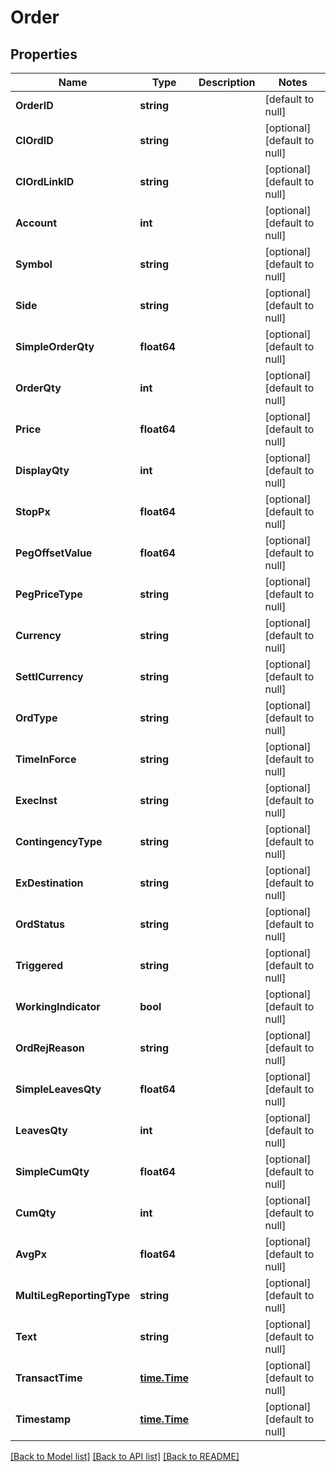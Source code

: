 # Order

## Properties
Name | Type | Description | Notes
------------ | ------------- | ------------- | -------------
**OrderID** | **string** |  | [default to null]
**ClOrdID** | **string** |  | [optional] [default to null]
**ClOrdLinkID** | **string** |  | [optional] [default to null]
**Account** | **int** |  | [optional] [default to null]
**Symbol** | **string** |  | [optional] [default to null]
**Side** | **string** |  | [optional] [default to null]
**SimpleOrderQty** | **float64** |  | [optional] [default to null]
**OrderQty** | **int** |  | [optional] [default to null]
**Price** | **float64** |  | [optional] [default to null]
**DisplayQty** | **int** |  | [optional] [default to null]
**StopPx** | **float64** |  | [optional] [default to null]
**PegOffsetValue** | **float64** |  | [optional] [default to null]
**PegPriceType** | **string** |  | [optional] [default to null]
**Currency** | **string** |  | [optional] [default to null]
**SettlCurrency** | **string** |  | [optional] [default to null]
**OrdType** | **string** |  | [optional] [default to null]
**TimeInForce** | **string** |  | [optional] [default to null]
**ExecInst** | **string** |  | [optional] [default to null]
**ContingencyType** | **string** |  | [optional] [default to null]
**ExDestination** | **string** |  | [optional] [default to null]
**OrdStatus** | **string** |  | [optional] [default to null]
**Triggered** | **string** |  | [optional] [default to null]
**WorkingIndicator** | **bool** |  | [optional] [default to null]
**OrdRejReason** | **string** |  | [optional] [default to null]
**SimpleLeavesQty** | **float64** |  | [optional] [default to null]
**LeavesQty** | **int** |  | [optional] [default to null]
**SimpleCumQty** | **float64** |  | [optional] [default to null]
**CumQty** | **int** |  | [optional] [default to null]
**AvgPx** | **float64** |  | [optional] [default to null]
**MultiLegReportingType** | **string** |  | [optional] [default to null]
**Text** | **string** |  | [optional] [default to null]
**TransactTime** | [**time.Time**](time.Time.md) |  | [optional] [default to null]
**Timestamp** | [**time.Time**](time.Time.md) |  | [optional] [default to null]

[[Back to Model list]](../README.md#documentation-for-models) [[Back to API list]](../README.md#documentation-for-api-endpoints) [[Back to README]](../README.md)


